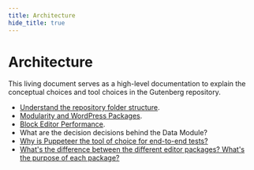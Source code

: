 ```yaml
---
title: Architecture
hide_title: true
---
```


# Architecture

This living document serves as a high-level documentation to explain the conceptual choices and tool choices in the Gutenberg repository.

-   [Understand the repository folder structure](/docs/architecture/folder-structure.md).
-   [Modularity and WordPress Packages](/docs/architecture/modularity.md).
-   [Block Editor Performance](/docs/architecture/performance.md).
-   What are the decision decisions behind the Data Module?
-   [Why is Puppeteer the tool of choice for end-to-end tests?](/docs/architecture/automated-testing.md)
-   [What's the difference between the different editor packages? What's the purpose of each package?](/docs/architecture/modularity.md#whats-the-difference-between-the-different-editor-packages-whats-the-purpose-of-each-package)
